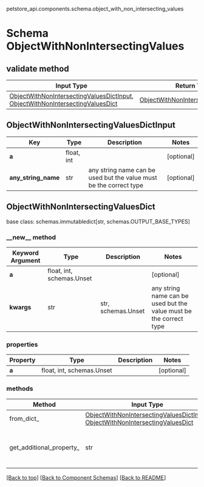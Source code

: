 petstore_api.components.schema.object_with_non_intersecting_values
# Schema ObjectWithNonIntersectingValues

## validate method
Input Type | Return Type | Notes
------------ | ------------- | -------------
[ObjectWithNonIntersectingValuesDictInput](#objectwithnonintersectingvaluesdictinput), [ObjectWithNonIntersectingValuesDict](#objectwithnonintersectingvaluesdict) | [ObjectWithNonIntersectingValuesDict](#objectwithnonintersectingvaluesdict) |

## ObjectWithNonIntersectingValuesDictInput
Key | Type |  Description | Notes
------------ | ------------- | ------------- | -------------
**a** | float, int |  | [optional]
**any_string_name** | str | any string name can be used but the value must be the correct type | [optional]

## ObjectWithNonIntersectingValuesDict
base class: schemas.immutabledict[str, schemas.OUTPUT_BASE_TYPES]

### &lowbar;&lowbar;new&lowbar;&lowbar; method
Keyword Argument | Type | Description | Notes
---------------- | ---- | ----------- | -----
**a** | float, int, schemas.Unset |  | [optional]
**kwargs** | str | str, schemas.Unset | any string name can be used but the value must be the correct type | [optional] typed value is accessed with the get_additional_property_ method

### properties
Property | Type | Description | Notes
-------- | ---- | ----------- | -----
**a** | float, int, schemas.Unset |  | [optional]

### methods
Method | Input Type | Return Type | Notes
------ | ---------- | ----------- | ------
from_dict_ | [ObjectWithNonIntersectingValuesDictInput](#objectwithnonintersectingvaluesdictinput), [ObjectWithNonIntersectingValuesDict](#objectwithnonintersectingvaluesdict) | [ObjectWithNonIntersectingValuesDict](#objectwithnonintersectingvaluesdict) | a constructor
get_additional_property_ | str | str, schemas.Unset | provides type safety for additional properties

[[Back to top]](#top) [[Back to Component Schemas]](../../../README.md#Component-Schemas) [[Back to README]](../../../README.md)
